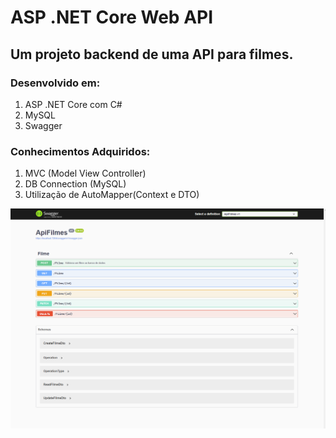 ﻿# ASP .NET Core Web API 

## Um projeto backend de uma API para filmes.

### Desenvolvido em:
1. ASP .NET Core com C#
2. MySQL
3. Swagger

### Conhecimentos Adquiridos:
1. MVC (Model View Controller)
2. DB Connection (MySQL)
3. Utilização de AutoMapper(Context e DTO)

![Imagem do Swagger para exibir o projeto](projeto_api_dotnet.png)